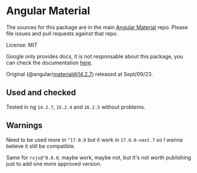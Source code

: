 # Angular Material

The sources for this package are in the main [Angular Material](https://github.com/angular/components) repo. Please file issues and pull requests against that repo.

License: MIT

Google only provides docs, it is not responsable about this package, you can check the documentation [here](https://v14.material.angular.io/cdk/categories).

Original (@angular/material@14.2.7) released at Sept/09/23.

## Used and checked

Tested in ng `14.2.7`, `15.2.4` and `16.2.5` without problems.

## Warnings

Need to be used more in `^17.0.0` but it work in `17.0.0-next.7` so I wanna believe it still be compatible.

Same for `rxjs@^8.0.0`, maybe work, maybe not, but it's not worth publishing just to add one more approved version.
